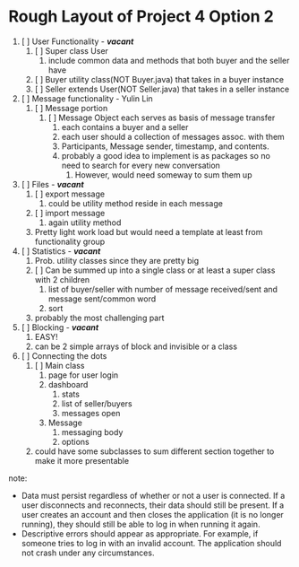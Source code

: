 # Rough Layout of Project 4 Option 2

1. [ ] User Functionality - ___vacant___
   1. [ ] Super class User
      1. include common data and methods that both buyer and the seller have
   2. [ ] Buyer utility class(NOT Buyer.java) that takes in a buyer instance
   3. [ ] Seller extends User(NOT Seller.java) that takes in a seller instance
2. [ ] Message functionality - Yulin Lin
   1. [ ] Message portion
      1. [ ] Message Object each serves as basis of message transfer
         1. each contains a buyer and a seller
         2. each user should a collection of messages assoc. with them
         3. Participants, Message sender, timestamp, and contents.
         4. probably a good idea to implement is as packages so no need to search for every new conversation
            1. However, would need someway to sum them up
3. [ ] Files - ___vacant___
   1. [ ] export message
      1. could be utility method reside in each message
   2. [ ] import message 
      1. again utility method 
   3. Pretty light work load but would need a template at least from functionality group
4. [ ] Statistics - ___vacant___
   1. Prob. utility classes since they are pretty big
   2. [ ] Can be summed up into a single class or at least a super class with 2 children
      1. list of buyer/seller with number of message received/sent and message sent/common word
      2. sort
   3. probably the most challenging part
5. [ ] Blocking - ___vacant___
   1. EASY!
   2. can be 2 simple arrays of block and invisible or a class
6. [ ] Connecting the dots
   1. [ ] Main class
      1. page for user login
      2. dashboard
         1. stats
         2. list of seller/buyers
         3. messages open
      3. Message
         1. messaging body
         2. options 
   2. could have some subclasses to sum different section together to make it more presentable

note:
- Data must persist regardless of whether or not a user is connected. If a user disconnects and reconnects, their data should still be present. If a user creates an account and then closes the application (it is no longer running), they should still be able to log in when running it again.
- Descriptive errors should appear as appropriate. For example, if someone tries to log in with an invalid account. The application should not crash under any circumstances. 